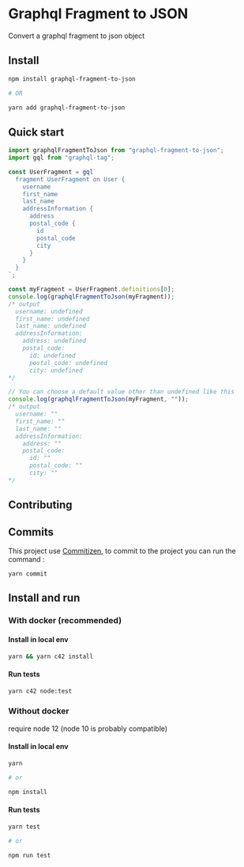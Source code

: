 # Graphql Fragment to JSON

Convert a graphql fragment to json object

## Install

```bash
npm install graphql-fragment-to-json

# OR

yarn add graphql-fragment-to-json
```

## Quick start

```js
import graphqlFragmentToJson from "graphql-fragment-to-json";
import gql from "graphql-tag";

const UserFragment = gql`
  fragment UserFragment on User {
    username
    first_name
    last_name
    addressInformation {
      address
      postal_code {
        id
        postal_code
        city
      }
    }
  }
`;

const myFragment = UserFragment.definitions[0];
console.log(graphqlFragmentToJson(myFragment));
/* output
  username: undefined
  first_name: undefined
  last_name: undefined
  addressInformation:
    address: undefined
    postal_code:
      id: undefined
      postal_code: undefined
      city: undefined
*/

// You can choose a default value other than undefined like this
console.log(graphqlFragmentToJson(myFragment, ""));
/* output
  username: ""
  first_name: ""
  last_name: ""
  addressInformation:
    address: ""
    postal_code:
      id: ""
      postal_code: ""
      city: ""
*/
```

## Contributing

## Commits

This project use [Commitizen](http://commitizen.github.io/cz-cli/), to commit to the project you can run the command :

```shell
yarn commit
```

## Install and run

### With docker (recommended)

#### Install in local env

```bash
yarn && yarn c42 install
```

#### Run tests

```bash
yarn c42 node:test
```

### Without docker

require node 12 (node 10 is probably compatible)

#### Install in local env

```bash
yarn

# or

npm install
```

#### Run tests

```bash
yarn test

# or

npm run test
```

